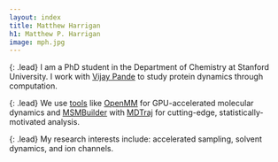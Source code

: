 ```yaml
---
layout: index
title: Matthew Harrigan
h1: Matthew P. Harrigan
image: mph.jpg
---
```


{: .lead}
I am a PhD student in the Department of Chemistry at
Stanford University. I work with [Vijay Pande] to
study protein dynamics through computation.

{: .lead}
We use
[tools] like [OpenMM] for GPU-accelerated molecular
dynamics and [MSMBuilder] with [MDTraj] for cutting-edge,
statistically-motivated analysis.

{: .lead}
My research interests include: accelerated sampling, 
solvent dynamics, and ion channels.

[tools]: {{site.url}}/software/

[vijay pande]: http://pande.stanford.edu/
[openmm]: http://openmm.org/
[msmbuilder]: http://msmbuilder.org/
[mdtraj]: http://mdtraj.org/

